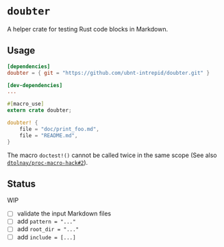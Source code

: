 # `doubter`

A helper crate for testing Rust code blocks in Markdown.

## Usage

```toml
[dependencies]
doubter = { git = "https://github.com/ubnt-intrepid/doubter.git" }

[dev-dependencies]
...
```

```rust
#[macro_use]
extern crate doubter;

doubter! {
    file = "doc/print_foo.md",
    file = "README.md",
}
```

The macro `doctest!()` cannot be called twice in the same scope
(See also [`dtolnay/proc-macro-hack#2`](https://github.com/dtolnay/proc-macro-hack/issues/2)).

## Status
WIP

- [ ] validate the input Markdown files
- [ ] add `pattern = "..."`
- [ ] add `root_dir = "..."`
- [ ] add `include = [...]`
